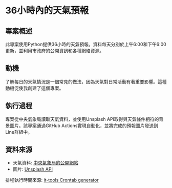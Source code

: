 # 36小時內的天氣預報

## 專案概述
此專案使用Python提供36小時的天氣預報。資料每天分別於上午6:00和下午6:00更新，並利用市政府的公開資訊和各種網絡資源。

## 動機
了解每日的天氣情況是一個常見的做法，因為天氣對日常活動有著重要影響。這種動機促使我創建了這個專案。

## 執行過程
專案從中央氣象局讀取天氣資料，並使用Unsplash API取得與天氣條件相符的背景圖片。該專案通過GitHub Actions實現自動化，並將完成的預報圖片發送到Line群組中。

## 資料來源
- 天氣資料: [中央氣象局的公開網站](https://opendata.cwa.gov.tw/dataset/forecast/F-C0032-001)
- 圖片: [Unsplash API](https://unsplash.com/developers)

排程執行時間來源: [it-tools Crontab generator](https://it-tools.tech/crontab-generator)